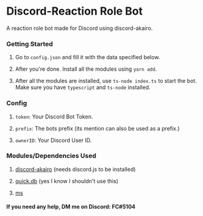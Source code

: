 # Discord-Reaction Role Bot

A reaction role bot made for Discord using discord-akairo.

### Getting Started

1. Go to `config.json` and fill it with the data specified below.

2. After you're done. Install all the modules using `yarn add`.

3. After all the modules are installed, use `ts-node index.ts` to start the bot. Make sure you have `typescript` and `ts-node` installed.

### Config

1. `token`: Your Discord Bot Token.

2. `prefix`: The bots prefix (its mention can also be used as a prefix.)

3. `ownerID`: Your Discord User ID.

### Modules/Dependencies Used

1. [discord-akairo](https://www.npmjs.com/package/discord-akairo) (needs discord.js to be installed)

2. [quick.db](https://www.npmjs.com/package/quick.db) (yes I know I shouldn't use this)

3. [ms](https://www.npmjs.com/package/ms)

#### If you need any help, DM me on Discord: FC#5104
